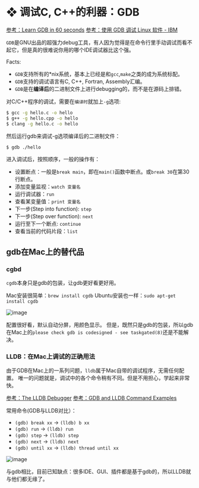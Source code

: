 # ❖ 调试C, C++的利器：GDB

[参考：Learn GDB in 60 seconds](https://www.youtube.com/watch?v=mfmXcbiRs0E&index=6&list=PL9IEJIKnBJjG5H0ylFAzpzs9gSmW_eICB)
[参考：使用 GDB 调试 Linux 软件 - IBM](https://www.ibm.com/developerworks/cn/linux/sdk/gdb/index.html)

`GDB`是GNU出品的超强力debug工具，有人因为觉得是在命令行里手动调试而看不起它，但是真的很难说你用的哪个IDE调试器比这个强。

Facts:
- `GDB`支持所有的*nix系统，基本上已经是和`gcc`,`make`之类的成为系统标配。
- `GDB`支持的调试语言有C, C++, Fortran, Assembly汇编。
- `GDB`是在**编译后**的二进制文件上进行debugging的，而不是在源码上排错。

对C/C++程序的调试，需要在`编译时`就加上`-g`选项:
```sh
$ gcc -g hello.c -o hello
$ g++ -g hello.cpp -o hello
$ clang -g hello.c -o hello
```

然后运行gdb来调试-g选项编译后的二进制文件：
```sh
$ gdb ./hello
```

进入调试后，按照顺序，一般的操作有：
- 设置断点：一般是`break main`，即在`main()`函数中断点。或`break 30`在第30行断点。
- 添加变量监视：`watch 变量名`
- 运行调试器：`run`
- 查看某变量值：`print 变量名`
- 下一步(Step into function): `step`
- 下一步(Step over function): `next`
- 运行至下一个断点: `continue`
- 查看当前的代码片段：`list`



## gdb在Mac上的替代品



### cgbd

`cgdb`本身只是gdb的包装，让gdb更好看更好用。

Mac安装很简单：`brew install cgdb`
Ubuntu安装也一样：`sudo apt-get install cgdb`

![image](https://user-images.githubusercontent.com/14041622/51918224-187c6300-241c-11e9-9502-35f58df38e6b.png)

配置很好看，默认自动分屏，用颜色显示。
但是，既然只是gdb的包装，所以gdb在Mac上的`please check gdb is codesigned - see taskgated(8)`还是不能解决。

### LLDB：在Mac上调试的正确用法

由于GDB在Mac上的一系列问题，`lldb`属于Mac自带的调试程序，无需任何配置。
唯一的问题就是，调试中的各个命令稍有不同。但是不用担心，学起来非常快。

[参考：The LLDB Debugger](https://lldb.llvm.org/lldb-gdb.html)
[参考：GDB and LLDB Command Examples](https://developer.apple.com/library/archive/documentation/IDEs/Conceptual/gdb_to_lldb_transition_guide/document/lldb-command-examples.html)

常用命令(GDB与LLDB对比）：
- `(gdb) break xx` -> `(lldb) b xx`
- `(gdb) run` -> `(lldb) run`
- `(gdb) step` -> `(lldb) step`
- `(gdb) next` -> `(lldb) next`
- `(gdb) until xx` -> `(lldb) thread until xx`

![image](https://user-images.githubusercontent.com/14041622/51920419-511e3b80-2420-11e9-845d-3933e7032358.png)


与gdb相比，目前已知缺点：很多IDE、GUI、插件都是基于gdb的，所以LLDB就与他们都无缘了。